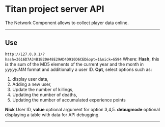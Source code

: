 # Titan project server API #
The Network Component allows to collect player data online.
- - - -
## Use ##
`http://127.0.0.1/?hash=3616D7A34B1B20A48E29AD4D910D6CED&opt=1&nick=6594`
Where: **Hash**, this is the sum of the MD5 elements of the current year and the month in *yyyyy.MM* format and additionally a user ID.
**Opt**, select options such as:
1. display user data,
2. Adding a new user,
3. Update the number of killings,
4. Updating the number of deaths,
5. Updating the number of accumulated experience points

**Nick** User ID,
**value** optional argument for option 3,4,5.
**debugmode** optional displaying a table with data for API debugging.
- - - -


